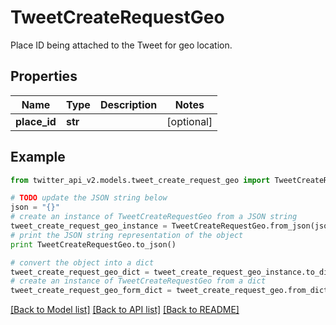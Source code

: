 # TweetCreateRequestGeo

Place ID being attached to the Tweet for geo location.

## Properties
Name | Type | Description | Notes
------------ | ------------- | ------------- | -------------
**place_id** | **str** |  | [optional] 

## Example

```python
from twitter_api_v2.models.tweet_create_request_geo import TweetCreateRequestGeo

# TODO update the JSON string below
json = "{}"
# create an instance of TweetCreateRequestGeo from a JSON string
tweet_create_request_geo_instance = TweetCreateRequestGeo.from_json(json)
# print the JSON string representation of the object
print TweetCreateRequestGeo.to_json()

# convert the object into a dict
tweet_create_request_geo_dict = tweet_create_request_geo_instance.to_dict()
# create an instance of TweetCreateRequestGeo from a dict
tweet_create_request_geo_form_dict = tweet_create_request_geo.from_dict(tweet_create_request_geo_dict)
```
[[Back to Model list]](../README.md#documentation-for-models) [[Back to API list]](../README.md#documentation-for-api-endpoints) [[Back to README]](../README.md)


